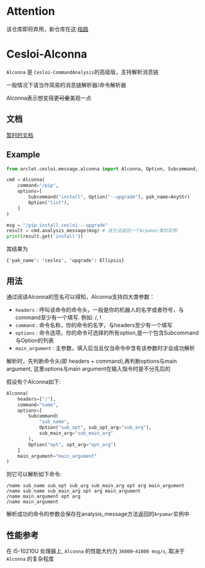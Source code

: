 # Attention

该仓库即将弃用，新仓库在这:[指路](https://github.com/ArcletProject/Alconna)

# Cesloi-Alconna

`Alconna` 是 `Cesloi-CommandAnalysis`的高级版，支持解析消息链

一般情况下请当作简易的消息链解析器/命令解析器

Alconna表示想变得更~~可爱~~美观一点

## 文档

[暂时的文档](https://github.com/RF-Tar-Railt/Cesloi/wiki/Alconna-Introduction)

## Example
```python
from arclet.cesloi.message.alconna import Alconna, Option, Subcommand, AnyStr

cmd = Alconna(
    command="/pip",
    options=[
        Subcommand("install", Option("--upgrade"), pak_name=AnyStr)
        Option("list"),
    ]
)

msg = "/pip install cesloi --upgrade"
result = cmd.analysis_message(msg) # 该方法返回一个Arpamar类的实例
print(result.get('install'))
```
其结果为
```
{'pak_name': 'cesloi', 'upgrade': Ellipsis}
```

## 用法
通过阅读Alconna的签名可以得知，Alconna支持四大类参数：
 - `headers` : 呼叫该命令的命令头，一般是你的机器人的名字或者符号，与command至少有一个填写. 例如: /, !
 - `command` : 命令名称，你的命令的名字，与headers至少有一个填写
 - `options` : 命令选项，你的命令可选择的所有option,是一个包含Subcommand与Option的列表
 - `main_argument` : 主参数，填入后当且仅当命令中含有该参数时才会成功解析

解析时，先判断命令头(即 headers + command),再判断options与main argument, 这里options与main argument在输入指令时是不分先后的

假设有个Alconna如下:
```python
Alconna(
    headers=["/"],
    command="name",
    options=[
        Subcommand(
            "sub_name",
            Option("sub_opt", sub_opt_arg="sub_arg"), 
            sub_main_arg="sub_main_arg"
        ),
        Option("opt", opt_arg="opt_arg")
    ]
    main_argument="main_argument"
)
```
则它可以解析如下命令:
```
/name sub_name sub_opt sub_arg sub_main_arg opt arg main_argument
/name sub_name sub_main_arg opt arg main_argument
/name main_argument opt arg
/name main_argument
```
解析成功的命令的参数会保存在analysis_message方法返回的`Arpamar`实例中

## 性能参考
在 i5-10210U 处理器上, `Alconna` 的性能大约为 `36000~41000 msg/s`, 取决于 `Alconna` 的复杂程度
